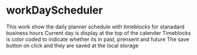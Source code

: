 # workDayScheduler
This work show the daily planner schedule with timeblocks for stanadard business hours
Current day is display at the top of the calender
Timeblocks is color coded to indicate whether its in past, prensent and future
The save button on click and they are saved at the local storage
